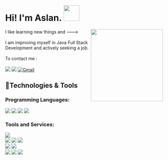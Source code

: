 <div>
  <h1> Hi! I'm Aslan. <img src="https://media.giphy.com/media/mGcNjsfWAjY5AEZNw6/giphy.gif" width="50"></h1>
  <div>
    <img align='right' src="https://media.giphy.com/media/v1.Y2lkPTc5MGI3NjExbzFvNTg4aXJlc3p2aGc3OTQ3bG5vZ2JxYnFnbXI5dzE4aGd6dTh4OCZlcD12MV9naWZzX3NlYXJjaCZjdD1n/CuuSHzuc0O166MRfjt/giphy.gif" width="230">
    <a>I like learning new things and ---></a><br/><br/>
    <a>I am improving myself in Java Full Stack Development and actively seeking a job.</a><br/><br/>
    <a>To contact me :</a><br/><br/>
    <a href="https://github.com/hcaslan"> <img src="https://img.shields.io/badge/-GitHub-181717?style=flat&logo=github&logoColor=white"></img></a>
    <a href="https://www.linkedin.com/in/hcaslanozen/"> <img  src="https://img.shields.io/badge/-LinkedIn-0A66C2?style=flat&logo=linkedin&logoColor=white"></img></a>
    <a href="mailto:hcaslan.ozen@gmail.com"><img src="https://img.shields.io/badge/-Gmail-EA4335?style=flat&logo=gmail&logoColor=white" alt="Gmail"></img></a>
  </div>
  <div>
      <h2>🔧Technologies & Tools</h2>
      <h3>Programming Languages:</h3>
      <img src="https://img.shields.io/badge/-java-%23ED8B00.svg?style=flat&logo=openjdk&logoColor=white"/>
      <img src="https://img.shields.io/badge/-C++-00599C?style=flat&logo=cplusplus&logoColor=white"/>
      <img src="https://img.shields.io/badge/-Python-3776AB?style=flat&logo=python&logoColor=white"/>
      <img src="https://img.shields.io/badge/-C-A8B9CC?style=flat&logo=c&logoColor=white"/>
      <h3>Tools and Services:</h3>
      <!--Tools for UI-->
      <img src="https://img.shields.io/badge/figma-%23F24E1E.svg?style=flat&logo=figma&logoColor=white"/>
      <br/>  
      <!--Java-->
      <img src="https://img.shields.io/badge/-PostgreSQL-4169E1?style=flat&logo=postgresql&logoColor=white"/>
      <img src="https://img.shields.io/badge/-Hibernate-59666C?style=flat&logo=hibernate&logoColor=white"/>
      <img src="https://img.shields.io/badge/bootstrap-%238511FA.svg?style=flat&logo=bootstrap&logoColor=white"/>
      <br/>
      <!--C++-->
      <img src="https://img.shields.io/badge/-Qt-41CD52?style=flat&logo=qt&logoColor=white"/>
      <img src="https://img.shields.io/badge/-OpenCV-5C3EE8?style=flat&logo=opencv&logoColor=white"/>
      <br/>
      <!--python-->
      <img src="https://img.shields.io/badge/scikit--image-brightgreen?style=flat&logo=scikit-image&logoColor=white" />
      <img src="https://img.shields.io/badge/numpy-%23013243.svg?style=flat&logo=numpy&logoColor=white"/>
      <img src="https://img.shields.io/badge/pandas-%23150458.svg?style=flat&logo=pandas&logoColor=white"/>
      <br/>
      <!---
      <img src="https://img.shields.io/badge/angular.js-%23E23237.svg?style=flat&logo=angularjs&logoColor=white"/>
      <img src="https://img.shields.io/badge/FastAPI-005571?style=flat&logo=fastapi"/>
      <img src="https://img.shields.io/badge/jquery-%230769AD.svg?style=flat&logo=jquery&logoColor=white"/>
      <img src="https://img.shields.io/badge/node.js-6DA55F?style=flat&logo=node.js&logoColor=white"/>
      <img src="https://img.shields.io/badge/react-%2320232a.svg?style=flat&logo=react&logoColor=%2361DAFB"/>
      <img src="https://img.shields.io/badge/spring-%236DB33F.svg?style=flat&logo=spring&logoColor=white"/>
      <img src="https://img.shields.io/badge/MongoDB-%234ea94b.svg?style=flat&logo=mongodb&logoColor=white"/>
      --->
  </div>
</div>
<!---
hcaslan/hcaslan is a ✨ special ✨ repository because its `README.md` (this file) appears on GitHub profile.
--->
